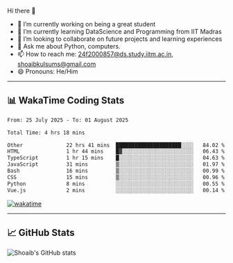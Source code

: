 Hi there 👋

<!--
**shoaib2000857/shoaib2000857** is a ✨ _special_ ✨ repository because its `README.md` (this file) appears on your GitHub profile.

Here are some ideas to get you started: -->

- 🔭 I’m currently working on being a great student  
- 🌱 I’m currently learning DataScience and Programming from IIT Madras  
- 👯 I’m looking to collaborate on future projects and learning experiences  
- 💬 Ask me about Python, computers.  
- 📫 How to reach me: 24f2000857@ds.study.iitm.ac.in, shoaibkulsums@gmail.com  
- 😄 Pronouns: He/Him  

---

## 📊 WakaTime Coding Stats

<!--START_SECTION:waka-->

```txt
From: 25 July 2025 - To: 01 August 2025

Total Time: 4 hrs 18 mins

Other              22 hrs 41 mins  █████████████████████░░░░   84.02 %
HTML               1 hr 44 mins    █▓░░░░░░░░░░░░░░░░░░░░░░░   06.43 %
TypeScript         1 hr 15 mins    █░░░░░░░░░░░░░░░░░░░░░░░░   04.63 %
JavaScript         31 mins         ▒░░░░░░░░░░░░░░░░░░░░░░░░   01.97 %
Bash               16 mins         ▒░░░░░░░░░░░░░░░░░░░░░░░░   00.99 %
CSS                15 mins         ▒░░░░░░░░░░░░░░░░░░░░░░░░   00.96 %
Python             8 mins          ░░░░░░░░░░░░░░░░░░░░░░░░░   00.55 %
Vue.js             2 mins          ░░░░░░░░░░░░░░░░░░░░░░░░░   00.14 %
```

<!--END_SECTION:waka-->

[![wakatime](https://wakatime.com/badge/user/a85deef6-2e94-465d-998e-c54914c040a2.svg)](https://wakatime.com/@a85deef6-2e94-465d-998e-c54914c040a2)

---

## 📈 GitHub Stats

![Shoaib's GitHub stats](https://github-readme-stats.vercel.app/api?username=shoaib2000857&show_icons=true&theme=radical)
